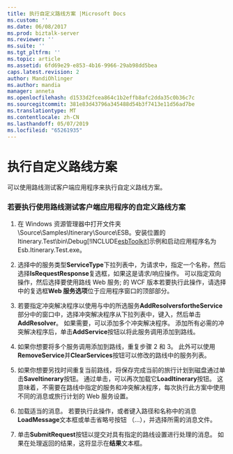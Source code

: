 ```yaml
---
title: 执行自定义路线方案 |Microsoft Docs
ms.custom: ''
ms.date: 06/08/2017
ms.prod: biztalk-server
ms.reviewer: ''
ms.suite: ''
ms.tgt_pltfrm: ''
ms.topic: article
ms.assetid: 6fd69e29-e853-4b16-9966-29ab98dd5bea
caps.latest.revision: 2
author: MandiOhlinger
ms.author: mandia
manager: anneta
ms.openlocfilehash: d1533d2fcea864c1b2effb8afc2dda35c0b36c7c
ms.sourcegitcommit: 381e83d43796a345488d54b3f7413e11d56ad7be
ms.translationtype: MT
ms.contentlocale: zh-CN
ms.lasthandoff: 05/07/2019
ms.locfileid: "65261935"
---
```

# <a name="execute-a-custom-itinerary-scenario"></a>执行自定义路线方案
可以使用路线测试客户端应用程序来执行自定义路线方案。  

### <a name="to-execute-a-custom-itinerary-scenario-using-the-itinerary-test-client-application"></a>若要执行使用路线测试客户端应用程序的自定义路线方案  

1. 在 Windows 资源管理器中打开文件夹 \Source\Samples\Itinerary\Source\ESB。安装位置的 Itinerary.Test\bin\Debug[!INCLUDE[esbToolkit](../includes/esbtoolkit-md.md)]示例和启动应用程序名为 Esb.Itinerary.Test.exe。  

2. 选择中的服务类型**ServiceType**下拉列表中，为请求中，指定一个名称，然后选择**IsRequestResponse**复选框，如果这是请求/响应操作。 可以指定双向操作，然后选择要使用路线 Web 服务; 的 WCF 版本若要执行此操作，请选择中的复选框**Web 服务选项**位于应用程序窗口的顶部部分。  

3. 若要指定冲突解决程序以使用与中的所选服务**AddResolversfortheService**部分中的窗口中，选择冲突解决程序从下拉列表中，键入，然后单击**AddResolver**。 如果需要，可以添加多个冲突解决程序。 添加所有必需的冲突解决程序后，单击**AddService**按钮以将此服务调用添加到路线。  

4. 如果你想要将多个服务调用添加到路线，重复步骤 2 和 3。 此外可以使用**RemoveService**并**ClearServices**按钮可以修改的路线中的服务列表。  

5. 如果你想要另找时间重复当前路线，将保存完成当前的旅行计划到磁盘通过单击**SaveItinerary**按钮。 通过单击，可以再次加载它**LoadItinerary**按钮。 这意味着，不需要在路线中指定的服务和冲突解决程序，每次执行此方案中使用不同的消息或旅行计划的 Web 服务设置。  

6. 加载适当的消息。 若要执行此操作，或者键入路径和名称中的消息**LoadMessage**文本框或单击省略号按钮 （...），并选择所需的消息文件。  

7. 单击**SubmitRequest**按钮以提交对具有指定的路线设置进行处理的消息。 如果在处理返回的结果，这将显示在**结果**文本框。
